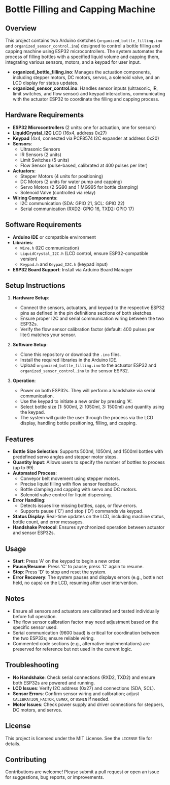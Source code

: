 # Bottle Filling and Capping Machine

## Overview

This project contains two Arduino sketches (`organized_bottle_filling.ino` and `organized_sensor_control.ino`) designed to control a bottle filling and capping machine using ESP32 microcontrollers. The system automates the process of filling bottles with a specified liquid volume and capping them, integrating various sensors, motors, and a keypad for user input.

- **organized_bottle_filling.ino**: Manages the actuation components, including stepper motors, DC motors, servos, a solenoid valve, and an LCD display for status updates.
- **organized_sensor_control.ino**: Handles sensor inputs (ultrasonic, IR, limit switches, and flow sensor) and keypad interactions, communicating with the actuator ESP32 to coordinate the filling and capping process.

## Hardware Requirements

- **ESP32 Microcontrollers** (2 units: one for actuation, one for sensors)
- **LiquidCrystal_I2C** LCD (16x4, address 0x27)
- **Keypad** (4x4, connected via PCF8574 I2C expander at address 0x20)
- **Sensors**:
  - Ultrasonic Sensors 
  - IR Sensors (2 units)
  - Limit Switches (5 units)
  - Flow Sensor (pulse-based, calibrated at 400 pulses per liter)
- **Actuators**:
  - Stepper Motors (4 units for positioning)
  - DC Motors (2 units for water pump and capping)
  - Servo Motors (2 SG90 and 1 MG995 for bottle clamping)
  - Solenoid Valve (controlled via relay)
- **Wiring Components**:
  - I2C communication (SDA: GPIO 21, SCL: GPIO 22)
  - Serial communication (RXD2: GPIO 16, TXD2: GPIO 17)

## Software Requirements

- **Arduino IDE** or compatible environment
- **Libraries**:
  - `Wire.h` (I2C communication)
  - `LiquidCrystal_I2C.h` (LCD control, ensure ESP32-compatible version)
  - `Keypad.h` and `Keypad_I2C.h` (keypad input)
- **ESP32 Board Support**: Install via Arduino Board Manager

## Setup Instructions

1. **Hardware Setup**:

   - Connect the sensors, actuators, and keypad to the respective ESP32 pins as defined in the pin definitions sections of both sketches.
   - Ensure proper I2C and serial communication wiring between the two ESP32s.
   - Verify the flow sensor calibration factor (default: 400 pulses per liter) matches your sensor.

2. **Software Setup**:

   - Clone this repository or download the `.ino` files.
   - Install the required libraries in the Arduino IDE.
   - Upload `organized_bottle_filling.ino` to the actuator ESP32 and `organized_sensor_control.ino` to the sensor ESP32.

3. **Operation**:

   - Power on both ESP32s. They will perform a handshake via serial communication.
   - Use the keypad to initiate a new order by pressing 'A'.
   - Select bottle size (1: 500ml, 2: 1050ml, 3: 1500ml) and quantity using the keypad.
   - The system will guide the user through the process via the LCD display, handling bottle positioning, filling, and capping.

## Features

- **Bottle Size Selection**: Supports 500ml, 1050ml, and 1500ml bottles with predefined servo angles and stepper motor steps.
- **Quantity Input**: Allows users to specify the number of bottles to process (up to 99).
- **Automated Process**:
  - Conveyor belt movement using stepper motors.
  - Precise liquid filling with flow sensor feedback.
  - Bottle clamping and capping with servo and DC motors.
  - Solenoid valve control for liquid dispensing.
- **Error Handling**:
  - Detects issues like missing bottles, caps, or flow errors.
  - Supports pause ('C') and stop ('D') commands via keypad.
- **Status Display**: Real-time updates on the LCD, including machine status, bottle count, and error messages.
- **Handshake Protocol**: Ensures synchronized operation between actuator and sensor ESP32s.

## Usage

- **Start**: Press 'A' on the keypad to begin a new order.
- **Pause/Resume**: Press 'C' to pause; press 'C' again to resume.
- **Stop**: Press 'D' to stop and reset the system.
- **Error Recovery**: The system pauses and displays errors (e.g., bottle not held, no caps) on the LCD, resuming after user intervention.

## Notes

- Ensure all sensors and actuators are calibrated and tested individually before full operation.
- The flow sensor calibration factor may need adjustment based on the specific sensor used.
- Serial communication (9600 baud) is critical for coordination between the two ESP32s; ensure reliable wiring.
- Commented code sections (e.g., alternative implementations) are preserved for reference but not used in the current logic.

## Troubleshooting

- **No Handshake**: Check serial connections (RXD2, TXD2) and ensure both ESP32s are powered and running.
- **LCD Issues**: Verify I2C address (0x27) and connections (SDA, SCL).
- **Sensor Errors**: Confirm sensor wiring and calibration; adjust `CALIBRATION_FACTOR`, `USMAX`, or `USMIN` if needed.
- **Motor Issues**: Check power supply and driver connections for steppers, DC motors, and servos.

## License

This project is licensed under the MIT License. See the `LICENSE` file for details.

## Contributing

Contributions are welcome! Please submit a pull request or open an issue for suggestions, bug reports, or improvements.